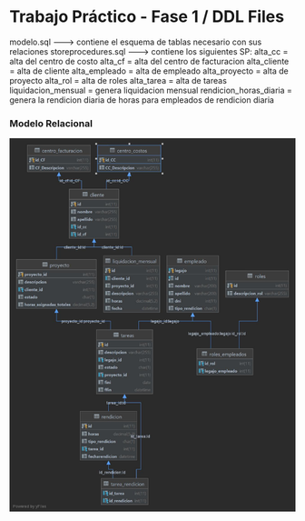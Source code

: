# Trabajo Práctico - Fase 1 / DDL Files

modelo.sql   ---> contiene el esquema de tablas necesario con sus relaciones
storeprocedures.sql ---> contiene los siguientes SP:
                    alta_cc = alta del centro de costo
                    alta_cf = alta del centro de facturacion
                    alta_cliente = alta de cliente
                    alta_empleado = alta de empleado
                    alta_proyecto = alta de proyecto
                    alta_rol = alta de roles
                    alta_tarea = alta de tareas
                    liquidacion_mensual = genera liquidacion mensual
                    rendicion_horas_diaria = genera la rendicion diaria de horas para empleados de rendicion diaria



### Modelo Relacional
![Modelo Relacional](Desarrollo/Assets/rendicionhoras.jpg)
